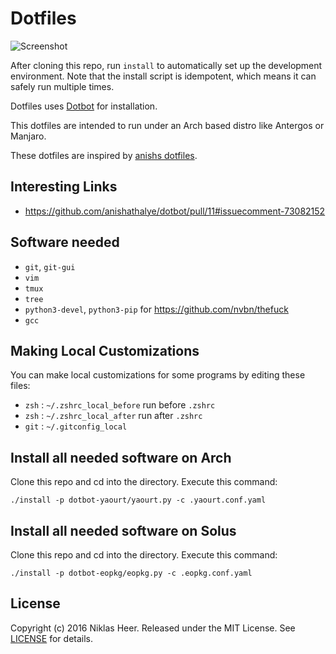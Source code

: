 Dotfiles
========

![Screenshot](https://raw.githubusercontent.com/niklas-heer/dotfiles/master/files/img/zsh_01.png)

After cloning this repo, run `install` to automatically set up the development
environment. Note that the install script is idempotent, which means it can safely run
multiple times.

Dotfiles uses [Dotbot][dotbot] for installation.

This dotfiles are intended to run under an Arch based distro like Antergos or Manjaro.

These dotfiles are inspired by [anishs dotfiles](https://github.com/anishathalye/dotfiles).

## Interesting Links

- https://github.com/anishathalye/dotbot/pull/11#issuecomment-73082152

Software needed
---------------

* `git`, `git-gui`
* `vim`
* `tmux`
* `tree`
* `python3-devel`, `python3-pip` for https://github.com/nvbn/thefuck
* `gcc`

Making Local Customizations
---------------------------

You can make local customizations for some programs by editing these files:

* `zsh` : `~/.zshrc_local_before` run before `.zshrc`
* `zsh` : `~/.zshrc_local_after` run after `.zshrc`
* `git` : `~/.gitconfig_local`

## Install all needed software on Arch

Clone this repo and cd into the directory. Execute this command:

`./install -p dotbot-yaourt/yaourt.py -c .yaourt.conf.yaml`

## Install all needed software on Solus

Clone this repo and cd into the directory. Execute this command:

`./install -p dotbot-eopkg/eopkg.py -c .eopkg.conf.yaml`


License
-------

Copyright (c) 2016 Niklas Heer. Released under the MIT License. See
[LICENSE][license] for details.

[dotbot]: https://github.com/anishathalye/dotbot
[license]: LICENSE
